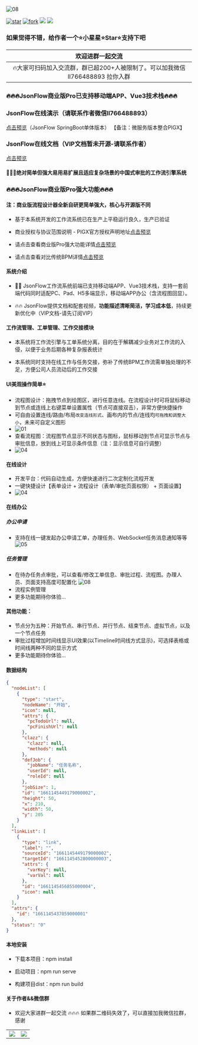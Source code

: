 ![08](public/favicon.ico)

[![star](https://gitee.com/jackrolling/json-flow-ui/badge/star.svg?theme=dark)](https://gitee.com/jackrolling/json-flow-ui/stargazers) [![fork](https://gitee.com/jackrolling/json-flow-ui/badge/fork.svg?theme=dark)](https://gitee.com/jackrolling/json-flow-ui/members) <img src="https://img.shields.io/badge/release-v1.0.0-brightgreen.svg"> <img src="https://shields.io/badge/license-APACHE2.0-blue">

### 如果觉得不错，给作者一个⭐️小星星⭐️Star⭐️支持下️吧

|                     欢迎进群一起交流                      |
|:-------------------------------------------------:|
| 🔥大家可扫码加入交流群，群已超200+人被限制了。可以加我微信 ll766488893 拉你入群 |

### 🔥🔥🔥JsonFlow商业版Pro已支持移动端APP、Vue3技术栈🔥🔥🔥

### JsonFlow在线演示（请联系作者微信ll766488893）
[点击预览](http://47.109.57.40/)（JsonFlow SpringBoot单体版本） 【备注：微服务版本整合PIGX】

### JsonFlow在线文档（VIP文档暂未开源-请联系作者）
[点击预览](http://1.15.77.119:9000/jsonflow-doc/)


#### 🎉🎉🎉绝对简单但强大易用易扩展且适应复杂场景的中国式审批的工作流引擎系统

### 🔥🔥🔥JsonFlow商业版Pro强大功能🔥🔥🔥
#### 注：商业版流程设计器全新自研更简单强大，核心与开源版不同

- 基于本系统开发的工作流系统已在生产上平稳运行良久，生产已验证

- 商业授权与协议范围说明 - PIGX官方授权声明地址[点击预览](https://pig4cloud.com/data/doc/info/auth-intro.html)
- 请点击查看商业版Pro强大功能详情[点击预览](http://1.15.77.119:9000/jsonflow-doc/home/function/)
- 请点击查看对比传统BPM详情[点击预览](http://1.15.77.119:9000/jsonflow-doc/home/compare/)

#### 系统介绍

- 🎉🎉 JsonFlow工作流系统前端已支持移动端APP、Vue3技术栈，支持一套前端代码同时适配PC、Pad、H5多端显示，移动端APP办公（含流程图回显）。

- 🔥🔥 JsonFlow提供文档和配套视频，**功能描述清晰简洁，学习成本低**，持续更新优化中（VIP文档-请先订阅VIP）
#### 工作流管理、工单管理、工作交接模块

- 本系统将工作流引擎与工单系统分离，目的在于解耦减少业务对工作流的入侵，以便于业务后期各种复杂报表统计

- 本系统同时支持在线工作与任务交接，弥补了传统BPM工作流需单独处理的不足，方便公司人员流动后的工作交接

#### UI美观操作简单⭐️
- 流程图设计：拖拽节点到绘图区，进行任意连线。在流程设计时可将鼠标移动到节点或连线上右键菜单设置属性（节点可直接双击），非常方便快捷操作
- 可自由设置连线/路由/布局`改变连线形式`、画布内的节点/连线均`可拖拽和调整大小`，未来可自定义图形
- ![01](public/usages/img.png)
- 查看流程图：流程图节点显示不同状态与图标，鼠标移动到节点可显示节点与审批信息，放到线上可显示条件信息（注：显示信息可自行调整）
- ![04](public/usages/04.png)

#### 在线设计
- 开发平台：代码自动生成，方便快速进行二次定制化流程开发
- 一键快捷设计【表单设计 + 流程设计（表单/审批页面权限） + 页面设置】
- ![04](public/flow/img_1.png)

#### 在线办公
##### 办公申请
- 支持在线一键发起办公申请工单，办理任务、WebSocket任务消息通知等等
  ![05](public/usages/05.png)
##### 任务管理
- 在待办任务点审批，可以查看/修改工单信息、审批过程、流程图。办理人员、页面支持高度可配置化
  ![08](public/flow/08.png)
- 流程实例管理
- 更多功能期待你体验...

#### 其他功能：
- 节点分为五种：开始节点、串行节点、并行节点、结束节点、虚拟节点，以及一个节点任务
- 审批过程增加时间线显示UI效果(以Timeline时间线方式显示)，可选择表格或时间线两种不同的显示方式
- 更多功能期待你体验...

#### 数据结构
```json
{
  "nodeList": [
    {
      "type": "start",
      "nodeName": "开始",
      "icon": null,
      "attrs": {
        "pcTodoUrl": null,
        "pcFinishUrl": null
      },
      "clazz": {
        "clazz": null,
        "methods": null
      },
      "defJob": {
        "jobName": "任务名称",
        "userId": null,
        "roleId": null
      },
      "jobSize": 1,
      "id": "1661145449179000002",
      "height": 50,
      "x": 210,
      "width": 50,
      "y": 205
    }
  ],
  "linkList": [
    {
      "type": "link",
      "label": "",
      "sourceId": "1661145449179000002",
      "targetId": "1661145452800000003",
      "attrs": {
        "varKey": null,
        "varVal": null
      },
      "id": "1661145456855000004",
      "icon": null
    }
  ],
  "attrs": {
    "id": "1661145437059000001"
  },
  "status": "0"
}
```

#### 本地安装

* 下载本项目：npm install

* 启动项目：npm run serve

* 构建项目dist：npm run build

#### 关于作者&&微信群
- 欢迎大家进群一起交流 🔥🔥🔥 如果群二维码失效了，可以直接加我微信拉群，感谢

<table>
  <tr>
    <td><img src="public/about/me.png"></td>
    <td><img src="public/about/group.png"></td>
  </tr>
</table>
